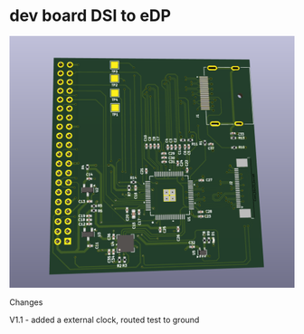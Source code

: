 # dev board DSI to eDP

![board](board.png)


Changes

V1.1 - added a external clock, routed test to ground